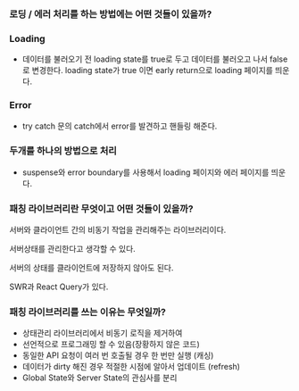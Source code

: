 ### 로딩 / 에러 처리를 하는 방법에는 어떤 것들이 있을까?

### Loading

- 데이터를 불러오기 전 loading state를 true로 두고 데이터를 불러오고 나서 false로 변경한다. loading state가 true 이면 early return으로 loading 페이지를 띄운다.

### Error

- try catch 문의 catch에서 error를 발견하고 핸들링 해준다.

### 두개를 하나의 방법으로 처리

- suspense와 error boundary를 사용해서 loading 페이지와 에러 페이지를 띄운다.

### 패칭 라이브러리란 무엇이고 어떤 것들이 있을까?

서버와 클라이언트 간의 비동기 작업을 관리해주는 라이브러리이다.

서버상태를 관리한다고 생각할 수 있다.

서버의 상태를 클라이언트에 저장하지 않아도 된다.

SWR과 React Query가 있다.

### 패칭 라이브러리를 쓰는 이유는 무엇일까?

- 상태관리 라이브러리에서 비동기 로직을 제거하여
- 선언적으로 프로그래밍 할 수 있음(장황하지 않은 코드)
- 동일한 API 요청이 여러 번 호출될 경우 한 번만 실행 (캐싱)
- 데이터가 dirty 해진 경우 적절한 시점에 알아서 업데이트 (refresh)
- Global State와 Server State의 관심사를 분리
